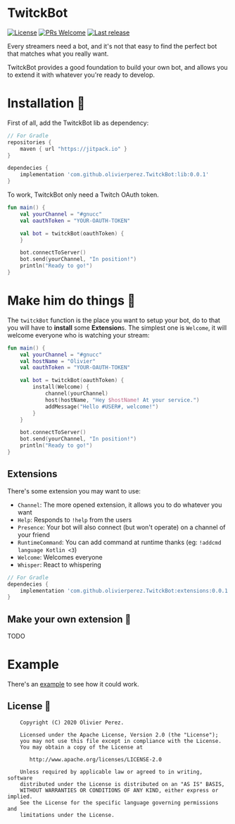 # TwitckBot

[![License](https://img.shields.io/badge/License-Apache%202.0-blue.svg?style=flat-square)](https://opensource.org/licenses/Apache-2.0)
[![PRs Welcome](https://img.shields.io/badge/PRs-Welcome-orange.svg?style=flat-square)](http://makeapullrequest.com)
[![Last release](https://jitpack.io/v/olivierperez/TwitckBot.svg?style=flat-square)](https://jitpack.io/#olivierperez/TwitckBot)

Every streamers need a bot, and it's not that easy to find the perfect bot that matches what you really want.

TwitckBot provides a good foundation to build your own bot, and allows you to extend it with whatever you're ready to develop.

# Installation 👣

First of all, add the TwitckBot lib as dependency:

```groovy
// For Gradle
repositories {
    maven { url "https://jitpack.io" }
}

dependecies {
    implementation 'com.github.olivierperez.TwitckBot:lib:0.0.1'
}
```

To work, TwitckBot only need a Twitch OAuth token.

```kotlin
fun main() {
    val yourChannel = "#gnucc"
    val oauthToken = "YOUR-OAUTH-TOKEN"

    val bot = twitckBot(oauthToken) {
    }

    bot.connectToServer()
    bot.send(yourChannel, "In position!")
    println("Ready to go!")
}
```

# Make him do things 🧰

The `twitckBot` function is the place you want to setup your bot, do to that you will have to **install** some **Extension**s.
The simplest one is `Welcome`, it will welcome everyone who is watching your stream:

```kotlin
fun main() {
    val yourChannel = "#gnucc"
    val hostName = "Olivier"
    val oauthToken = "YOUR-OAUTH-TOKEN"

    val bot = twitckBot(oauthToken) {
        install(Welcome) {
            channel(yourChannel)
            host(hostName, "Hey $hostName! At your service.")
            addMessage("Hello #USER#, welcome!")
        }
    }

    bot.connectToServer()
    bot.send(yourChannel, "In position!")
    println("Ready to go!")
}
```

## Extensions

There's some extension you may want to use:

- `Channel`: The more opened extension, it allows you to do whatever you want
- `Help`: Responds to `!help` from the users
- `Presence`: Your bot will also connect (but won't operate) on a channel of your friend
- `RuntimeCommand`: You can add command at runtime thanks (eg: `!addcmd language Kotlin <3`)
- `Welcome`: Welcomes everyone
- `Whisper`: React to whispering

```groovy
// For Gradle
dependecies {
    implementation 'com.github.olivierperez.TwitckBot:extensions:0.0.1'
}
```

## Make your own extension 🎨

TODO

# Example

There's an [example](example/) to see how it could work.

## License 📄

```
    Copyright (C) 2020 Olivier Perez.

    Licensed under the Apache License, Version 2.0 (the "License");
    you may not use this file except in compliance with the License.
    You may obtain a copy of the License at

       http://www.apache.org/licenses/LICENSE-2.0

    Unless required by applicable law or agreed to in writing, software
    distributed under the License is distributed on an "AS IS" BASIS,
    WITHOUT WARRANTIES OR CONDITIONS OF ANY KIND, either express or implied.
    See the License for the specific language governing permissions and
    limitations under the License.
```